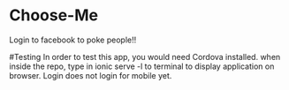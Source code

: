 # Choose-Me

Login to facebook to poke people!! 


#Testing
In order to test this app, you would need Cordova installed. when inside the repo, type in ionic serve -l to terminal to display application on browser. Login does not login for mobile yet. 